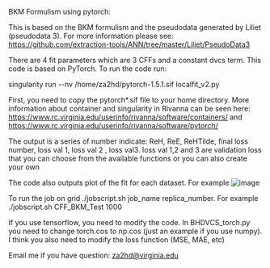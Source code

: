 BKM Formulism using pytorch:

This is based on the BKM formulism and the pseudodata generated by Liliet (pseudodata 3). For more information please see:
https://github.com/extraction-tools/ANN/tree/master/Liliet/PseudoData3 

There are 4 fit parameters which are 3 CFFs and a constant dvcs term. This code is based on PyTorch. To run the code run:

singularity run --nv /home/za2hd/pytorch-1.5.1.sif localfit_v2.py 

First, you need to copy the pytorch*.sif file to your home directory. More information about container and singularity in Rivanna can be seen here:
https://www.rc.virginia.edu/userinfo/rivanna/software/containers/ and
https://www.rc.virginia.edu/userinfo/rivanna/software/pytorch/

The output is a series of number indicate: ReH, ReE, ReHTilde, final loss number, loss val 1, loss val 2 , loss val3. loss val 1,2 and 3 are validation loss that you can choose from the available functions or you can also create your own

The code also outputs plot of the fit for each dataset. For example
![image](https://user-images.githubusercontent.com/68297438/145281206-1dff06ea-b2e2-482f-8ae1-fd7877b8162c.png)

To run the job on grid
./jobscript.sh job_name replica_number. For example ./jobscript.sh CFF_BKM_Test 1000

If you use tensorflow, you need to modify the code. In BHDVCS_torch.py you need to change torch.cos to np.cos (just an example if you use numpy). I think you also need to modify the loss function (MSE, MAE, etc)

Email me if you have question: za2hd@virginia.edu
